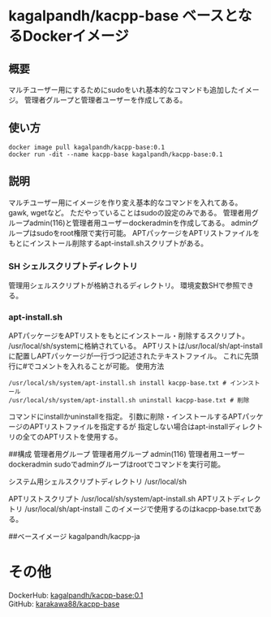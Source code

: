 # kagalpandh/kacpp-base ベースとなるDockerイメージ

## 概要
マルチユーザー用にするためにsudoをいれ基本的なコマンドも追加したイメージ。
管理者グループと管理者ユーザーを作成してある。
<!--
またソースコードパッケッジ管理porgも入れてある。
-->

## 使い方
```shell
docker image pull kagalpandh/kacpp-base:0.1
docker run -dit --name kacpp-base kagalpandh/kacpp-base:0.1
```

## 説明
マルチユーザー用にイメージを作り変え基本的なコマンドを入れてある。
gawk, wgetなど。
ただやっていることはsudoの設定のみである。
管理者用グループadmin(116)と管理者用ユーザーdockeradminを作成してある。
adminグループはsudoをroot権限で実行可能。
APTパッケージをAPTリストファイルをもとにインストール削除するapt-install.shスクリプトがある。

### SH シェルスクリプトディレクトリ
管理用シェルスクリプトが格納されるディレクトリ。
環境変数SHで参照できる。

### apt-install.sh
APTパッケージをAPTリストをもとにインストール・削除するスクリプト。
/usr/local/sh/systemに格納されている。
APTリストは/usr/local/sh/apt-installに配置しAPTパッケージが一行づつ記述されたテキストファイル。
これに先頭行に#でコメントを入れることが可能。
使用方法
```shell
/usr/local/sh/system/apt-install.sh install kacpp-base.txt # インンストール
/usr/local/sh/system/apt-install.sh uninstall kacpp-base.txt # 削除
```
コマンドにinstallかuninstallを指定。
引数に削除・インストールするAPTパッケージのAPTリストファイルを指定するが
指定しない場合はapt-installディレクトリの全てのAPTリストを使用する。

##構成
管理者用グループ
管理者用グループ    admin(116)
管理者用ユーザー    dockeradmin
sudoでadminグループはrootでコマンドを実行可能。

システム用シェルスクリプトディレクトリ  /usr/local/sh

APTリストスクリプト     /usr/local/sh/system/apt-install.sh
APTリストディレクトリ   /usr/local/sh/apt-install
このイメージで使用するのはkacpp-base.txtである。

##ベースイメージ
kagalpandh/kacpp-ja

# その他
DockerHub: [kagalpandh/kacpp-base:0.1](https://hub.docker.com/repository/docker/kagalpandh/kacpp-base)<br />
GitHub: [karakawa88/kacpp-base](https://github.com/karakawa88/kacpp-base)

